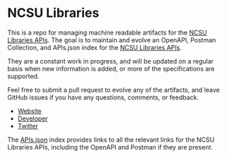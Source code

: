 # NCSU LibrariesThis is a repo for managing machine readable artifacts for the [NCSU Libraries APIs](http://www.lib.ncsu.edu/dli/projects/catalogws/). The goal is to maintain and evolve an OpenAPI, Postman Collection, and APIs.json index for the [NCSU Libraries APIs](http://www.lib.ncsu.edu/dli/projects/catalogws/).They are a constant work in progress, and will be updated on a regular basis when new information is added, or more of the specifications are supported.Feel free to submit a pull request to evolve any of the artifacts, and leave GitHub issues if you have any questions, comments, or feedback.- [Website](http://www.lib.ncsu.edu/dli/projects/catalogws/)- [Developer](http://www.lib.ncsu.edu/dli/projects/catalogws/)- [Twitter](https://twitter.com/ncsulibraries)The [APIs.json](https://github.com/api-evangelist/ncsu-libraries/blob/master/apis.json) index provides links to all the relevant links for the NCSU Libraries APIs, including the OpenAPI and Postman if they are present.